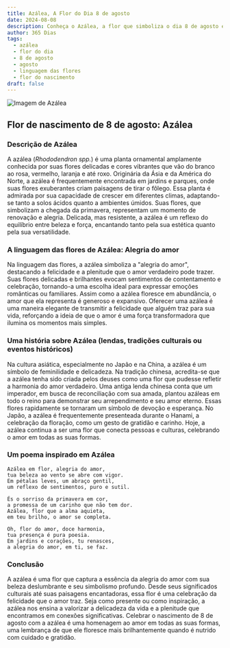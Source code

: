 ```yaml
---
title: Azálea, A Flor do Dia 8 de agosto
date: 2024-08-08
description: Conheça o Azálea, a flor que simboliza o dia 8 de agosto e seu significado 'Alegria do amor'. Explore a beleza e o simbolismo desta flor encantadora.
author: 365 Dias
tags:
  - azálea
  - flor do dia
  - 8 de agosto
  - agosto
  - linguagem das flores
  - flor do nascimento
draft: false
---
```


![Imagem de Azálea](https://cdn.pixabay.com/photo/2018/05/15/03/08/azaleas-3402117_640.jpg#center)


## Flor de nascimento de 8 de agosto: Azálea

### Descrição de Azálea

A azálea (_Rhododendron spp._) é uma planta ornamental amplamente conhecida por suas flores delicadas e cores vibrantes que vão do branco ao rosa, vermelho, laranja e até roxo. Originária da Ásia e da América do Norte, a azálea é frequentemente encontrada em jardins e parques, onde suas flores exuberantes criam paisagens de tirar o fôlego. Essa planta é admirada por sua capacidade de crescer em diferentes climas, adaptando-se tanto a solos ácidos quanto a ambientes úmidos. Suas flores, que simbolizam a chegada da primavera, representam um momento de renovação e alegria. Delicada, mas resistente, a azálea é um reflexo do equilíbrio entre beleza e força, encantando tanto pela sua estética quanto pela sua versatilidade.

### A linguagem das flores de Azálea: Alegria do amor

Na linguagem das flores, a azálea simboliza a "alegria do amor", destacando a felicidade e a plenitude que o amor verdadeiro pode trazer. Suas flores delicadas e brilhantes evocam sentimentos de contentamento e celebração, tornando-a uma escolha ideal para expressar emoções românticas ou familiares. Assim como a azálea floresce em abundância, o amor que ela representa é generoso e expansivo. Oferecer uma azálea é uma maneira elegante de transmitir a felicidade que alguém traz para sua vida, reforçando a ideia de que o amor é uma força transformadora que ilumina os momentos mais simples.

### Uma história sobre Azálea (lendas, tradições culturais ou eventos históricos)

Na cultura asiática, especialmente no Japão e na China, a azálea é um símbolo de feminilidade e delicadeza. Na tradição chinesa, acredita-se que a azálea tenha sido criada pelos deuses como uma flor que pudesse refletir a harmonia do amor verdadeiro. Uma antiga lenda chinesa conta que um imperador, em busca de reconciliação com sua amada, plantou azáleas em todo o reino para demonstrar seu arrependimento e seu amor eterno. Essas flores rapidamente se tornaram um símbolo de devoção e esperança. No Japão, a azálea é frequentemente presenteada durante o Hanami, a celebração da floração, como um gesto de gratidão e carinho. Hoje, a azálea continua a ser uma flor que conecta pessoas e culturas, celebrando o amor em todas as suas formas.

### Um poema inspirado em Azálea

```
Azálea em flor, alegria do amor,  
tua beleza ao vento se abre com vigor.  
Em pétalas leves, um abraço gentil,  
um reflexo de sentimentos, puro e sutil.  

És o sorriso da primavera em cor,  
a promessa de um carinho que não tem dor.  
Azálea, flor que a alma aquieta,  
em teu brilho, o amor se completa.  

Oh, flor do amor, doce harmonia,  
tua presença é pura poesia.  
Em jardins e corações, tu renasces,  
a alegria do amor, em ti, se faz.  
```

### Conclusão

A azálea é uma flor que captura a essência da alegria do amor com sua beleza deslumbrante e seu simbolismo profundo. Desde seus significados culturais até suas paisagens encantadoras, essa flor é uma celebração da felicidade que o amor traz. Seja como presente ou como inspiração, a azálea nos ensina a valorizar a delicadeza da vida e a plenitude que encontramos em conexões significativas. Celebrar o nascimento de 8 de agosto com a azálea é uma homenagem ao amor em todas as suas formas, uma lembrança de que ele floresce mais brilhantemente quando é nutrido com cuidado e gratidão.